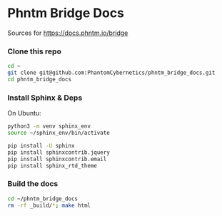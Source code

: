 # Phntm Bridge Docs

Sources for https://docs.phntm.io/bridge

### Clone this repo
```bash
cd ~
git clone git@github.com:PhantomCybernetics/phntm_bridge_docs.git
cd phntm_bridge_docs
```

### Install Sphinx & Deps
On Ubuntu:

```bash
python3 -m venv sphinx_env
source ~/sphinx_env/bin/activate

pip install -U sphinx
pip install sphinxcontrib.jquery
pip install sphinxcontrib.email
pip install sphinx_rtd_theme
```

### Build the docs
```bash
cd ~/phntm_bridge_docs
rm -rf _build/*; make html
```
